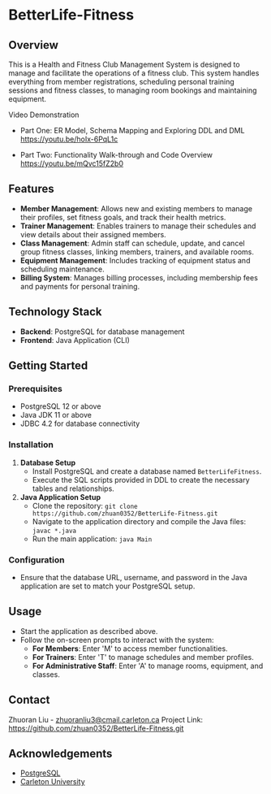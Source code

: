 # BetterLife-Fitness

## Overview
This is a Health and Fitness Club Management System is designed to manage and facilitate the operations of a fitness club. This system handles everything from member registrations, scheduling personal training sessions and fitness classes, to managing room bookings and maintaining equipment.

Video Demonstration
- Part One: ER Model, Schema Mapping and Exploring DDL and DML https://youtu.be/hoIx-6PqL1c

- Part Two: Functionality Walk-through and Code Overview https://youtu.be/mQvc15fZ2b0

## Features
- **Member Management**: Allows new and existing members to manage their profiles, set fitness goals, and track their health metrics.
- **Trainer Management**: Enables trainers to manage their schedules and view details about their assigned members.
- **Class Management**: Admin staff can schedule, update, and cancel group fitness classes, linking members, trainers, and available rooms.
- **Equipment Management**: Includes tracking of equipment status and scheduling maintenance.
- **Billing System**: Manages billing processes, including membership fees and payments for personal training.

## Technology Stack
- **Backend**: PostgreSQL for database management
- **Frontend**: Java Application (CLI)

## Getting Started

### Prerequisites
- PostgreSQL 12 or above
- Java JDK 11 or above
- JDBC 4.2 for database connectivity

### Installation
1. **Database Setup**
   - Install PostgreSQL and create a database named `BetterLifeFitness`.
   - Execute the SQL scripts provided in DDL to create the necessary tables and relationships.
2. **Java Application Setup**
   - Clone the repository: `git clone https://github.com/zhuan0352/BetterLife-Fitness.git`
   - Navigate to the application directory and compile the Java files: `javac *.java`
   - Run the main application: `java Main`

### Configuration
- Ensure that the database URL, username, and password in the Java application are set to match your PostgreSQL setup.

## Usage
- Start the application as described above.
- Follow the on-screen prompts to interact with the system:
  - **For Members**: Enter 'M' to access member functionalities.
  - **For Trainers**: Enter 'T' to manage schedules and member profiles.
  - **For Administrative Staff**: Enter 'A' to manage rooms, equipment, and classes.

## Contact
Zhuoran Liu - zhuoranliu3@cmail.carleton.ca 
Project Link: https://github.com/zhuan0352/BetterLife-Fitness.git

## Acknowledgements
- [PostgreSQL](https://www.postgresql.org/)
- [Carleton University](#)
